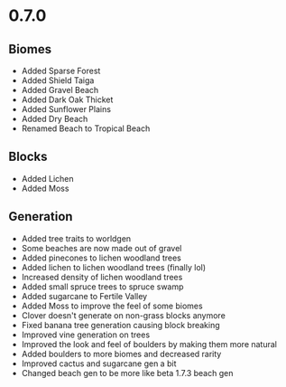 # 0.7.0

## Biomes
* Added Sparse Forest
* Added Shield Taiga
* Added Gravel Beach
* Added Dark Oak Thicket
* Added Sunflower Plains
* Added Dry Beach
* Renamed Beach to Tropical Beach

## Blocks
* Added Lichen
* Added Moss

## Generation
* Added tree traits to worldgen
* Some beaches are now made out of gravel
* Added pinecones to lichen woodland trees
* Added lichen to lichen woodland trees (finally lol)
* Increased density of lichen woodland trees
* Added small spruce trees to spruce swamp
* Added sugarcane to Fertile Valley
* Added Moss to improve the feel of some biomes
* Clover doesn't generate on non-grass blocks anymore
* Fixed banana tree generation causing block breaking
* Improved vine generation on trees
* Improved the look and feel of boulders by making them more natural
* Added boulders to more biomes and decreased rarity
* Improved cactus and sugarcane gen a bit
* Changed beach gen to be more like beta 1.7.3 beach gen